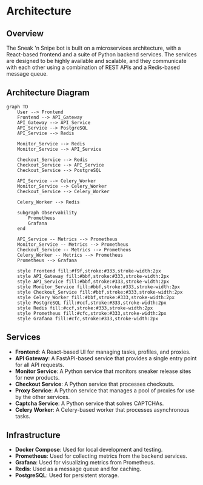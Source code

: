 # Architecture

## Overview

The Sneak 'n Snipe bot is built on a microservices architecture, with a React-based frontend and a suite of Python backend services. The services are designed to be highly available and scalable, and they communicate with each other using a combination of REST APIs and a Redis-based message queue.

## Architecture Diagram

```mermaid
graph TD
    User --> Frontend
    Frontend --> API_Gateway
    API_Gateway --> API_Service
    API_Service --> PostgreSQL
    API_Service --> Redis

    Monitor_Service --> Redis
    Monitor_Service --> API_Service

    Checkout_Service --> Redis
    Checkout_Service --> API_Service
    Checkout_Service --> PostgreSQL

    API_Service --> Celery_Worker
    Monitor_Service --> Celery_Worker
    Checkout_Service --> Celery_Worker

    Celery_Worker --> Redis

    subgraph Observability
        Prometheus
        Grafana
    end

    API_Service -- Metrics --> Prometheus
    Monitor_Service -- Metrics --> Prometheus
    Checkout_Service -- Metrics --> Prometheus
    Celery_Worker -- Metrics --> Prometheus
    Prometheus --> Grafana

    style Frontend fill:#f9f,stroke:#333,stroke-width:2px
    style API_Gateway fill:#bbf,stroke:#333,stroke-width:2px
    style API_Service fill:#bbf,stroke:#333,stroke-width:2px
    style Monitor_Service fill:#bbf,stroke:#333,stroke-width:2px
    style Checkout_Service fill:#bbf,stroke:#333,stroke-width:2px
    style Celery_Worker fill:#bbf,stroke:#333,stroke-width:2px
    style PostgreSQL fill:#ccf,stroke:#333,stroke-width:2px
    style Redis fill:#ccf,stroke:#333,stroke-width:2px
    style Prometheus fill:#cfc,stroke:#333,stroke-width:2px
    style Grafana fill:#cfc,stroke:#333,stroke-width:2px
```

## Services

- **Frontend**: A React-based UI for managing tasks, profiles, and proxies.
- **API Gateway**: A FastAPI-based service that provides a single entry point for all API requests.
- **Monitor Service**: A Python service that monitors sneaker release sites for new products.
- **Checkout Service**: A Python service that processes checkouts.
- **Proxy Service**: A Python service that manages a pool of proxies for use by the other services.
- **Captcha Service**: A Python service that solves CAPTCHAs.
- **Celery Worker**: A Celery-based worker that processes asynchronous tasks.

## Infrastructure

- **Docker Compose**: Used for local development and testing.
- **Prometheus**: Used for collecting metrics from the backend services.
- **Grafana**: Used for visualizing metrics from Prometheus.
- **Redis**: Used as a message queue and for caching.
- **PostgreSQL**: Used for persistent storage.